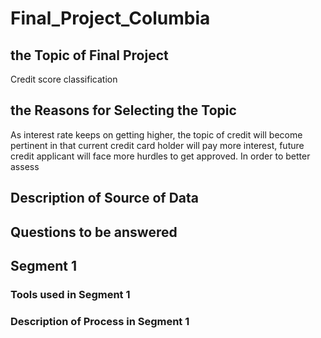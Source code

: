# Final_Project_Columbia

## the Topic of Final Project
 Credit score classification
## the Reasons for Selecting the Topic
As interest rate keeps on getting higher, the topic of credit will become pertinent in that current credit card holder will pay more interest, future credit applicant will face more hurdles to get approved. In order to better assess
## Description of Source of Data
## Questions to be answered 

## Segment 1 
### Tools used in Segment 1
### Description of Process in Segment 1


